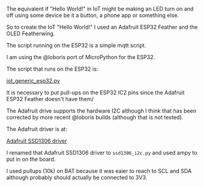 The equivalent if "Hello World!" in IoT might be making an LED turn on and off using some device be it a button, a phone app or something else.

So to create the IoT "Hello World!" I used an Adafruit ESP32 Feather and the OLED Featherwing.

The script running on the ESP32 is a simple mqtt script.

I am using the @loboris port of MicroPython for the ESP32.

The script that runs on the ESP32 is: 

[iot_generic_esp32.py](https://github.com/slzatz/esp8266/blob/35f7870e3fc59c022074014b50480e0a1f887c94/iot_generic_esp32.py)

It is necessary to put pull-ups on the ESP32 IC2 pins since the Adafruit ESP32 Feather doesn't have them/

The Adafruit drive supports the hardware I2C although I think that has been corrected by more recent @loboris builds (although that is not tested).

The Adafruit driver is at:

[Adafruit SSD1306 driver](https://github.com/adafruit/micropython-adafruit-ssd1306/blob/master/ssd1306.py)

I renamed that Adafruit SSD1306 driver to `ssd1306_i2c.py` and used ampy to put in on the board. 

I used pullups (10k) on BAT because it was eaier to reach to SCL and SDA although probably should actually be connected to 3V3. 


